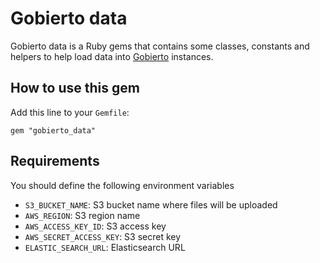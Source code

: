 # Gobierto data

Gobierto data is a Ruby gems that contains some classes, constants and helpers to help load data
into [Gobierto](https://gobierto.es) instances.

## How to use this gem

Add this line to your `Gemfile`:

`gem "gobierto_data"`

## Requirements

You should define the following environment variables

- `S3_BUCKET_NAME`: S3 bucket name where files will be uploaded
- `AWS_REGION`: S3 region name
- `AWS_ACCESS_KEY_ID`: S3 access key
- `AWS_SECRET_ACCESS_KEY`: S3 secret key
- `ELASTIC_SEARCH_URL`: Elasticsearch URL
